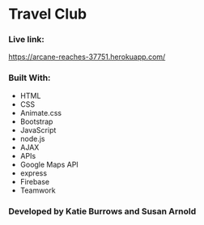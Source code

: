 # Travel Club 

### Live link:
https://arcane-reaches-37751.herokuapp.com/

### Built With:
* HTML
* CSS
* Animate.css
* Bootstrap
* JavaScript
* node.js
* AJAX
* APIs
* Google Maps API
* express
* Firebase
* Teamwork

### Developed by Katie Burrows and Susan Arnold

